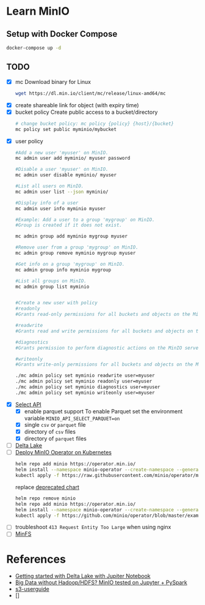 # Learn MinIO

## Setup with Docker Compose

```sh
docker-compose up -d
```

## TODO

- [x] mc
    Download binary for Linux
    ```sh
    wget https://dl.min.io/client/mc/release/linux-amd64/mc
    ```
- [x] create shareable link for object (with expiry time)
- [x] bucket policy
    Create public access to a bucket/directory
    ```sh
    # change bucket policy: mc policy {policy} {host}/{bucket}
    mc policy set public myminio/mybucket
    ```
- [x] user policy
    ```sh
    #Add a new user 'myuser' on MinIO.
    mc admin user add myminio/ myuser password

    #Disable a user 'myuser' on MinIO.
    mc admin user disable myminio/ myuser

    #List all users on MinIO.
    mc admin user list --json myminio/

    #Display info of a user
    mc admin user info myminio myuser

    #Example: Add a user to a group 'mygroup' on MinIO.
    #Group is created if it does not exist.

    mc admin group add myminio mygroup myuser

    #Remove user from a group 'mygroup' on MinIO.
    mc admin group remove myminio mygroup myuser

    #Get info on a group 'mygroup' on MinIO.
    mc admin group info myminio mygroup

    #List all groups on MinIO.
    mc admin group list myminio


    #Create a new user with policy
    #readonly
    #Grants read-only permissions for all buckets and objects on the MinIO server.

    #readwrite
    #Grants read and write permissions for all buckets and objects on the MinnIO server.

    #diagnostics
    #Grants permission to perform diagnostic actions on the MinIO server.

    #writeonly
    #Grants write-only permissions for all buckets and objects on the MinIO server.

    ./mc admin policy set myminio readwrite user=myuser
    ./mc admin policy set myminio readonly user=myuser
    ./mc admin policy set myminio diagnostics user=myuser
    ./mc admin policy set myminio writeonly user=myuser
    ```
- [x] [Select API](https://docs.min.io/docs/minio-select-api-quickstart-guide.html)
    - [x] enable parquet support
        To enable Parquet set the environment variable `MINIO_API_SELECT_PARQUET=on`
    - [x] single `csv` or `parquet` file
    - [x] directory of `csv` files
    - [x] directory of `parquet` files
- [ ] [Delta Lake](https://docs.delta.io/latest/quick-start.html)
- [ ] [Deploy MinIO Operator on Kubernetes](https://github.com/minio/operator)
    ```sh
    helm repo add minio https://operator.min.io/
    helm install --namespace minio-operator --create-namespace --generate-name minio/minio-operator
    kubectl apply -f https://raw.githubusercontent.com/minio/operator/master/examples/tenant.yaml
    ```
    replace [deprecated chart](https://github.com/minio/charts)
    ```sh
    helm repo remove minio
    helm repo add minio https://operator.min.io/
    helm install --namespace minio-operator --create-namespace --generate-name minio/minio-operator
    kubectl apply -f https://github.com/minio/operator/blob/master/examples/tenant.yaml
    ```
- [ ] troubleshoot `413 Request Entity Too Large` when using nginx
- [ ] [MinFS](https://github.com/minio/minfs)

# References

- [Getting started with Delta Lake with Jupiter Notebook](https://laptrinhx.com/getting-started-with-delta-lake-with-jupiter-notebook-3085750171/)
- [Big Data without Hadoop/HDFS? MinIO tested on Jupyter + PySpark](https://python.plainenglish.io/big-data-without-hadoop-hdfs-minio-tested-on-jupter-pyspark-7b89a249ec94)
- [s3-userguide](https://docs.aws.amazon.com/AmazonS3/latest/userguide/s3-userguide.pdf)
- []
